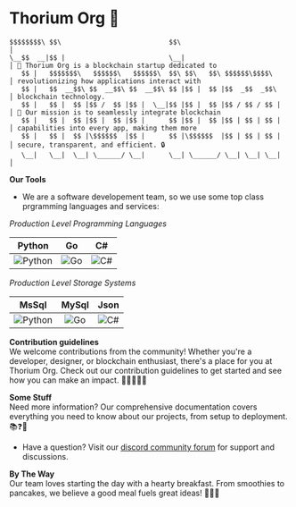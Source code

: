 # Thorium Org 🚀

```
$$$$$$$$\ $$\                           $$\                            │ 
\__$$  __|$$ |                          \__|                           │ 🌟 Thorium Org is a blockchain startup dedicated to 
   $$ |   $$$$$$$\   $$$$$$\   $$$$$$\  $$\ $$\   $$\ $$$$$$\$$$$\     │ revolutionizing how applications interact with
   $$ |   $$  __$$\ $$  __$$\ $$  __$$\ $$ |$$ |  $$ |$$  _$$  _$$\    │ blockchain technology.
   $$ |   $$ |  $$ |$$ /  $$ |$$ |  \__|$$ |$$ |  $$ |$$ / $$ / $$ |   │ 🌟 Our mission is to seamlessly integrate blockchain 
   $$ |   $$ |  $$ |$$ |  $$ |$$ |      $$ |$$ |  $$ |$$ | $$ | $$ |   │ capabilities into every app, making them more
   $$ |   $$ |  $$ |\$$$$$$  |$$ |      $$ |\$$$$$$  |$$ | $$ | $$ |   │ secure, transparent, and efficient. 🔒
   \__|   \__|  \__| \______/ \__|      \__| \______/ \__| \__| \__|   │
```
**Our Tools**
- We are a software developement team, so we use some top class prgramming languages and services:

*Production Level Programming Languages*
  
|   Python   |      Go      |      C#      |
|:----------:|:------------:|:------------:|
| ![Python](/assets/more/python.png) | ![Go](/assets/more/go-lang.png) | ![C#](/assets/more/C#.png) |

*Production Level Storage Systems*
  
|   MsSql    |     MySql    |     Json     |
|:----------:|:------------:|:------------:|
| ![Python](/assets/more/MsSql.png) | ![Go](/assets/more/MySql.png) | ![C#](/assets/more/Json.png) |


**Contribution guidelines**  
We welcome contributions from the community! Whether you're a developer, designer, or blockchain enthusiast, there's a place for you at Thorium Org. Check out our contribution guidelines to get started and see how you can make an impact. 🤝👩‍💻👨‍💻

**Some Stuff**  
Need more information? Our comprehensive documentation covers everything you need to know about our projects, from setup to deployment. 📚❓💬
- Have a question? Visit our [discord community forum](https://discord.gg/dW6C5W9t) for support and discussions.

**By The Way**  
Our team loves starting the day with a hearty breakfast. From smoothies to pancakes, we believe a good meal fuels great ideas! 🥞🍇🍹
